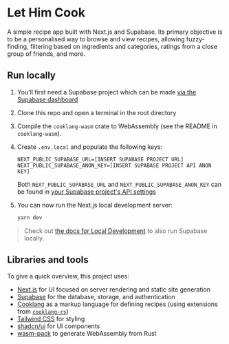 # Let Him Cook

A simple recipe app built with Next.js and Supabase. Its primary objective is to be a personalised way to browse and view recipes, allowing fuzzy-finding, filtering based on ingredients and categories, ratings from a close group of friends, and more.

## Run locally

1. You'll first need a Supabase project which can be made [via the Supabase dashboard](https://database.new)

2. Clone this repo and open a terminal in the root directory

3. Compile the `cooklang-wasm` crate to WebAssembly (see the README in `cooklang-wasm`).

4. Create `.env.local` and populate the following keys:

   ```
   NEXT_PUBLIC_SUPABASE_URL=[INSERT SUPABASE PROJECT URL]
   NEXT_PUBLIC_SUPABASE_ANON_KEY=[INSERT SUPABASE PROJECT API ANON KEY]
   ```

   Both `NEXT_PUBLIC_SUPABASE_URL` and `NEXT_PUBLIC_SUPABASE_ANON_KEY` can be found in [your Supabase project's API settings](https://app.supabase.com/project/_/settings/api)

5. You can now run the Next.js local development server:

   ```bash
   yarn dev
   ```

> Check out [the docs for Local Development](https://supabase.com/docs/guides/getting-started/local-development) to also run Supabase locally.

## Libraries and tools

To give a quick overview, this project uses:

- [Next.js](https://nextjs.org/) for UI focused on server rendering and static site generation
- [Supabase](https://supabase.io/) for the database, storage, and authentication
- [Cooklang](https://cooklang.org/) as a markup language for defining recipes (using extensions from [`cooklang-rs`](https://github.com/cooklang/cooklang-rs))
- [Tailwind CSS](https://tailwindcss.com/) for styling
- [shadcn/ui](https://ui.shadcn.com/) for UI components
- [wasm-pack](https://github.com/rustwasm/wasm-pack) to generate WebAssembly from Rust
